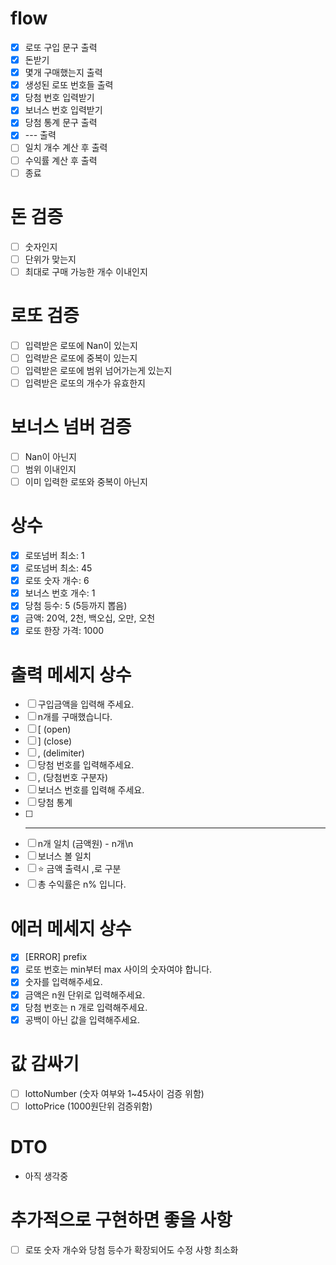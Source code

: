 # flow

- [x] 로또 구입 문구 출력
- [x] 돈받기
- [x] 몇개 구매했는지 출력
- [x] 생성된 로또 번호들 출력
- [x] 당첨 번호 입력받기
- [x] 보너스 번호 입력받기
- [x] 당첨 통계 문구 출력
- [x] --- 출력
- [ ] 일치 개수 계산 후 출력
- [ ] 수익률 계산 후 출력
- [ ] 종료

# 돈 검증
- [ ] 숫자인지
- [ ] 단위가 맞는지
- [ ] 최대로 구매 가능한 개수 이내인지

# 로또 검증 
- [ ] 입력받은 로또에 Nan이 있는지
- [ ] 입력받은 로또에 중복이 있는지
- [ ] 입력받은 로또에 범위 넘어가는게 있는지
- [ ] 입력받은 로또의 개수가 유효한지

# 보너스 넘버 검증
- [ ] Nan이 아닌지
- [ ] 범위 이내인지
- [ ] 이미 입력한 로또와 중복이 아닌지

# 상수

- [x] 로또넘버 최소: 1
- [x] 로또넘버 최소: 45
- [x] 로또 숫자 개수: 6
- [x] 보너스 번호 개수: 1
- [x] 당첨 등수: 5 (5등까지 뽑음)
- [x] 금액: 20억, 2천, 백오십, 오만, 오천
- [x] 로또 한장 가격: 1000

# 출력 메세지 상수

- [ ] 구입금액을 입력해 주세요.
- [ ] n개를 구매했습니다.
- [ ] [ (open)
- [ ] ] (close)
- [ ] , (delimiter)
- [ ] 당첨 번호를 입력해주세요.
- [ ] , (당첨번호 구분자)
- [ ] 보너스 번호를 입력해 주세요.
- [ ] 당첨 통계
- [ ] ***
- [ ] n개 일치 (금액원) - n개\n
- [ ] 보너스 볼 일치
- [ ] ⭐️ 금액 출력시 ,로 구분
- [ ] 총 수익률은 n% 입니다.

# 에러 메세지 상수

- [x] [ERROR] prefix
- [x] 로또 번호는 min부터 max 사이의 숫자여야 합니다.
- [x] 숫자를 입력해주세요.
- [x] 금액은 n원 단위로 입력해주세요.
- [x] 당첨 번호는 n 개로 입력해주세요.
- [x] 공백이 아닌 값을 입력해주세요.

# 값 감싸기

- [ ] lottoNumber (숫자 여부와 1~45사이 검증 위함)
- [ ] lottoPrice (1000원단위 검증위함)

# DTO

- 아직 생각중

# 추가적으로 구현하면 좋을 사항

- [ ] 로또 숫자 개수와 당첨 등수가 확장되어도 수정 사항 최소화